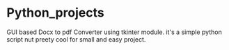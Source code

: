 # Python_projects
GUI based Docx to pdf Converter using tkinter module. it's a simple python script nut preety cool for small and easy project.
